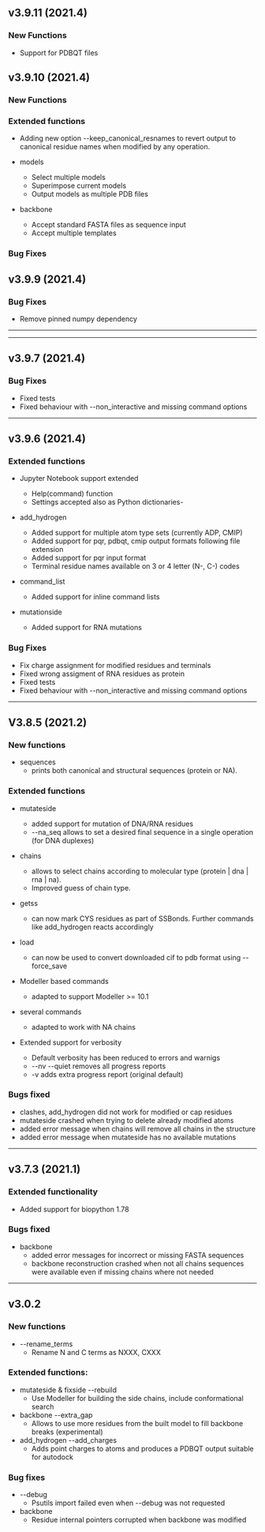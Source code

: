 ## v3.9.11 (2021.4)

### New Functions
- Support for PDBQT files

## v3.9.10 (2021.4)

### New Functions

### Extended functions
- Adding new option --keep_canonical_resnames to revert output to canonical residue names when modified by any operation.

- models
  - Select multiple models
  - Superimpose current models
  - Output models as multiple PDB files

- backbone
  - Accept standard FASTA files as sequence input
  - Accept multiple templates
### Bug Fixes

## v3.9.9 (2021.4)

### Bug Fixes
- Remove pinned numpy dependency


***

***
## v3.9.7 (2021.4)

### Bug Fixes
- Fixed tests
- Fixed behaviour with --non_interactive and missing command options


***
## v3.9.6 (2021.4)


### Extended functions

- Jupyter Notebook support extended
  - Help(command) function
  - Settings accepted also as Python dictionaries-

- add_hydrogen
    - Added support for multiple atom type sets (currently ADP, CMIP)
    - Added support for pqr, pdbqt, cmip output formats following file extension
    - Added support for pqr input format
    - Terminal residue names available on 3 or 4 letter (N-, C-) codes

- command_list
    - Added support for inline command lists

- mutationside
    - Added support for RNA mutations
### Bug Fixes
- Fix charge assignment for modified residues and terminals
- Fixed wrong assigment of RNA residues as protein
- Fixed tests
- Fixed behaviour with --non_interactive and missing command options

***
## V3.8.5 (2021.2)

### New functions
- sequences
  - prints both canonical and structural sequences (protein or NA).

### Extended functions
- mutateside
    - added support for mutation of DNA/RNA residues
    - --na_seq allows to set a desired final sequence in a single operation (for DNA duplexes)
- chains
    - allows to select chains according to molecular type (protein | dna | rna | na).
    - Improved guess of chain type.
- getss
    - can now mark CYS residues as part of SSBonds. Further commands like add_hydrogen reacts accordingly
- load
    - can now be used to convert downloaded cif to pdb format using --force_save
- Modeller based commands
    - adapted to support Modeller >= 10.1
- several commands
    - adapted to work with NA chains

- Extended support for verbosity
  - Default verbosity has been reduced to errors and warnigs
  - --nv --quiet removes all progress reports
  - -v  adds extra progress report (original default)

### Bugs fixed
- clashes, add_hydrogen did not work for modified or cap residues
- mutateside crashed when trying to delete already modified atoms
- added error message when chains will remove all chains in the structure
- added error message when mutateside has no available mutations

***
## v3.7.3 (2021.1)

### Extended functionality
- Added support for biopython 1.78

### Bugs fixed
- backbone
    - added error messages for incorrect or missing FASTA sequences
    - backbone reconstruction crashed when not all chains sequences were available even if missing chains where not needed

***
## v3.0.2

### New functions
- --rename_terms
    - Rename N and C terms as NXXX, CXXX

### Extended functions:
- mutateside & fixside --rebuild
  - Use Modeller for building the side chains, include conformational search
- backbone --extra_gap
    - Allows to use more residues from the built model to fill backbone breaks (experimental)
- add_hydrogen --add_charges
   - Adds point charges to atoms and produces a PDBQT output suitable for autodock

### Bug fixes
- --debug
    - Psutils import failed even when --debug was not requested
- backbone
    - Residue internal pointers corrupted when backbone was modified
